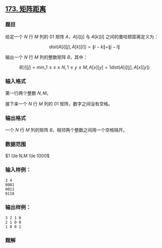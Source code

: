 ## [173\. 矩阵距离](https://www.acwing.com/problem/content/175/)

### 题目

给定一个 $N$ 行 $M$ 列的 $01$ 矩阵 $A$，$A[i][j]$ 与 $A[k][l]$ 之间的曼哈顿距离定义为：

$$dist(A[i][j],A[k][l])=\|i-k\|+\|j-l\|$$

输出一个 $N$ 行 $M$ 列的整数矩阵 $B$，其中：

$$ B[i][j]=min\_{1≤x≤N,1≤y≤M,A[x][y]=1}⁡{dist(A[i][j],A[x][y])}$$

### 输入格式

第一行两个整数 $N,M$。

接下来一个 $N$ 行 $M$ 列的 $01$ 矩阵，数字之间没有空格。

### 输出格式

一个 $N$ 行 $M$ 列的矩阵 $B$，相邻两个整数之间用一个空格隔开。

### 数据范围

$1 \\le N,M \\le 1000$

### 输入样例：

```
3 4
0001
0011
0110
```

### 输出样例：

```
3 2 1 0
2 1 0 0
1 0 0 1
```

### 题解

